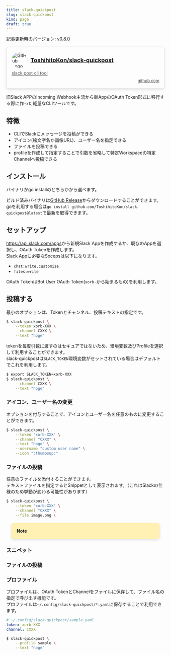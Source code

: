 ```yaml
---
title: slack-quickpost
slug: slack-quickpost
kind: page
draft: true
---
```


記事更新時のバージョン: [v0.8.0](https://github.com/ToshihitoKon/slack-quickpost/releases/tag/v0.8.0)

<a class="card" href="https://github.com/ToshihitoKon/slack-quickpost" target="_blank">
  <div class="card-header">
    <img src="https://avatars.githubusercontent.com/u/10419053?s=200&v=4" alt="GitHub Logo">
    <div class="card-title">
      ToshihitoKon/slack-quickpost
    </div>
  </div>
  <div class="card-description">
    slack post cli tool
</div>
  <div class="card-footer">github.com</div>
</a>

旧Slack APPのIncoming Webhook主流から新AppのOAuth Token形式に移行する際に作った軽量なCLIツールです。

## 特徴

- CLIでSlackにメッセージを投稿ができる
- アイコン(絵文字名か画像URL)、ユーザー名を指定できる
- ファイルを投稿できる
- profileを作成して指定することで引数を省略して特定Workspaceの特定Channelへ投稿できる

## インストール

バイナリかgo installのどちらかから選べます。

ビルド済みバイナリは<a target="_blank" href="https://github.com/ToshihitoKon/slack-quickpost/releases">GitHub Release</a>からダウンロードすることができます。  
goを利用する場合は`go install github.com/ToshihitoKon/slack-quickpost@latest`で最新を取得できます。

## セットアップ

<a href="https://api.slack.com/apps" target="_blank">https://api.slack.com/apps</a>から新規Slack Appを作成するか、既存のAppを選択し、OAuth Tokenを作成します。  
Slack Appに必要なSocepsは以下になります。

- `chat:write.customize`
- `files:write`

OAuth TokenはBot User OAuth Token(`xorb-`から始まるもの)を利用します。

## 投稿する

最小のオプションは、Tokenとチャンネル、投稿テキストの指定です。
```bash
$ slack-quickpost \
    --token xorb-XXX \
    --channel CXXX \
    --text "hoge"
```

tokenを毎度引数に渡すのはセキュアではないため、環境変数及びProfileを選択して利用することができます。  
slack-quickpostは`SLACK_TOKEN`環境変数がセットされている場合はデフォルトでこれを利用します。

```bash
$ export SLACK_TOKEN=xorb-XXX
$ slack-quickpost \
    --channel CXXX \
    --text "hoge"
```

### アイコン、ユーザー名の変更

オプションを付与することで、アイコンとユーザー名を任意のものに変更することができます。

```bash
$ slack-quickpost \
    --token "xorb-XXX" \
    --channel "CXXX" \
    --text "hoge" \
    --username "custom user name" \
    --icon ":thumbsup:"    
```

### ファイルの投稿

任意のファイルを添付することができます。  
テキストファイルを指定するとSnippetとして表示されます。（これはSlackの仕様のため挙動が変わる可能性があります）

```bash
$ slack-quickpost \
    --token "xorb-XXX" \
    --channel "CXXX" \
    --file image.png \
```

<div class="note">
<h1>Note</h1>
</div>

### スニペット

### ファイルの投稿

### プロファイル

プロファイルは、OAuth TokenとChannelをファイルに保存して、ファイル名の指定で呼び出す機能です。  
プロファイルは`~/.config/slack-quickpost/*.yaml`に保存することで利用できます。  

```yaml
# ~/.config/slack-quickpost/sample.yaml
token: xorb-XXX
channel: CXXX
```

```bash
$ slack-quickpost \
    --profile sample \
    --text "hoge"
```

<style>
.card {
    border: 1px solid #ddd;
    box-shadow: 0 4px 8px rgba(0, 0, 0, 0.1);
}

.card-description,
.card-footer {
    color: #555;
}


.card {
    margin: 16px auto;
    display: block;
    border-radius: 8px;
    padding: 16px;
    max-width: 600px;
}

.card-header {
    display: flex;
    align-items: center;
    margin: 0;
}

.card img {
    width: 50px;
    height: 50px;
    border-radius: 50%;
    margin: 0;
}

.card-title {
    font-size: 18px;
    font-weight: bold;
    margin: 10px;
}

.card-description {
    font-size: 14px;
    margin: 8px 0;
}

.card-footer {
    font-size: 13px;
    margin: 0;
    text-align: right;
}

.note {
  border: 1px solid #fff0b3;
  background-color: #fff0b3;
}
.dark .note {
  border: 1px solid #cd853f;
  background-color: #cd853f;
}

.note {
  padding: 16px;
  margin: 16px;
  border-radius: 8px;
  box-shadow: 0 4px 8px rgba(0, 0, 0, 0.1);
  font-size: 1em;
}

.note h1 {
  font-size: 1em;
  margin: auto;
}
</style>
